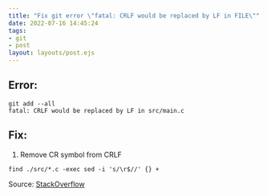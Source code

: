 ```yaml
---
title: "Fix git error \"fatal: CRLF would be replaced by LF in FILE\""
date: 2022-07-16 14:45:24
tags:
- git
- post
layout: layouts/post.ejs
---
```


## Error:

```
git add --all
fatal: CRLF would be replaced by LF in src/main.c
```

## Fix:

1. Remove CR symbol from CRLF

```
find ./src/*.c -exec sed -i 's/\r$//' {} +
```

Source: [StackOverflow](https://stackoverflow.com/questions/20168639/git-commit-get-fatal-error-fatal-crlf-would-be-replaced-by-lf-in)
